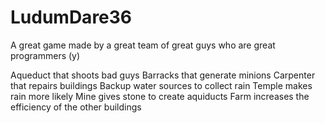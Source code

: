 # LudumDare36
A great game made by a great team of great guys who are great programmers (y)

Aqueduct that shoots bad guys
Barracks that generate minions
Carpenter that repairs buildings
Backup water sources to collect rain
Temple makes rain more likely
Mine gives stone to create aquiducts
Farm increases the efficiency of the other buildings

